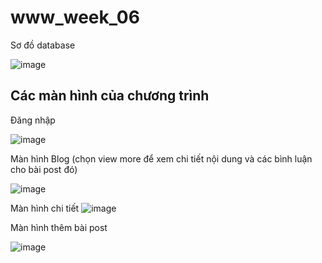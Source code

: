 # www_week_06

Sơ đồ database

![image](https://github.com/NguyenQuocKhoi/www_week_06/assets/98084575/f0df32ea-cbe6-435b-9ea0-47b2ef060ea5)

## Các màn hình của chương trình

Đăng nhập

![image](https://github.com/NguyenQuocKhoi/www_week_06/assets/98084575/1a937a75-b80f-44c4-9b70-8cd9a86ca701)

Màn hình Blog (chọn view more để xem chi tiết nội dung và các bình luận cho bài post đó)

![image](https://github.com/NguyenQuocKhoi/www_week_06/assets/98084575/df867301-137c-4858-b855-1a223f8d8894)

Màn hình chi tiết 
![image](https://github.com/NguyenQuocKhoi/www_week_06/assets/98084575/4dc7616a-2dc3-4455-b96d-7a1cae8d82ff)

Màn hình thêm bài post 

![image](https://github.com/NguyenQuocKhoi/www_week_06/assets/98084575/42daf9da-d3c1-4743-90cf-abff162ad228)
